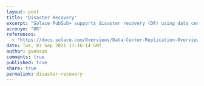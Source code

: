 ```yaml
---
layout: post
title: "Disaster Recovery"
excerpt: "Solace PubSub+ supports disaster recovery (DR) using data center replication."
acronym: "DR"
references:
  - "https://docs.solace.com/Overviews/Data-Center-Replication-Overview.htm"
date: Tue, 07 Sep 2021 17:16:14 GMT
author: gvensan
comments: true
published: true
share: true
permalink: disaster-recovery
---
```


